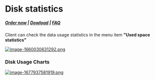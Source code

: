 # Disk statistics

#####  [Order now](https://puqcloud.com/whmcs-module-owncloud.php) | [Dowload](https://download.puqcloud.com/WHMCS/servers/PUQ_WHMCS-ownCloud/) | [FAQ](https://faq.puqcloud.com/)

Client can check the data usage statistics in the menu item **"Used space statistics"**

[![image-1660030631292.png](https://doc.puq.info/uploads/images/gallery/2022-08/scaled-1680-/image-1660030631292.png)](https://doc.puq.info/uploads/images/gallery/2022-08/image-1660030631292.png)

### Disk Usage Charts

[![image-1677937581919.png](https://doc.puq.info/uploads/images/gallery/2023-03/scaled-1680-/image-1677937581919.png)](https://doc.puq.info/uploads/images/gallery/2023-03/image-1677937581919.png)
